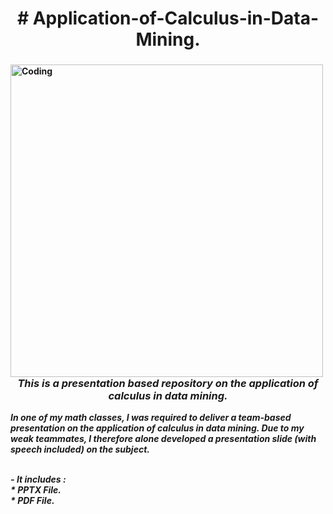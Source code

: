 <h1 align="center"><b># Application-of-Calculus-in-Data-Mining.</h1>
  
<img align="left" alt="Coding" width="500" src="https://miro.medium.com/max/768/1*53ewUU4z23OSxAvqp154AA.jpeg">


 
<h3 align="center"><i>  This is a presentation based repository on the application of calculus in data mining.</h3>
  
<p><b>In one of my math classes, I was required to deliver a team-based presentation on the application of calculus in data mining. Due to my weak teammates, I therefore alone developed a presentation slide (with speech included) on the subject.</p>
<br>
 -<b> It includes :<br>
                       <b>*  PPTX File.<br>
                       <b>*  PDF File.
